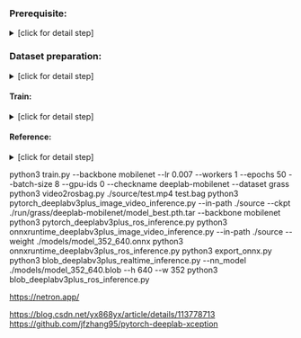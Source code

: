 ### Prerequisite:

<details><summary>[click for detail step]</summary>

```
pip3 install matplotlib
pip3 install tensorboardX
pip3 install pillow
pip3 install tqdm

```

</details>

### Dataset preparation:

<details><summary>[click for detail step]</summary>

```
python3 json_to_dataset.py --input_dataset_dir ./dataset --output_dataset_dir ./dataset --image_name dataset --train_val_ratio 0
python3 voc_train_val_split.py
```

</details>

#### Train:

<details><summary>[click for detail step]</summary>

```
python3 train.py --backbone mobilenet --lr 0.007 --workers 1 --epochs 50 --batch-size 8 --gpu-ids 0 --checkname deeplab-mobilenet --dataset grass
```

</details>

#### Reference:

<details><summary>[click for detail step]</summary>

```
https://blog.csdn.net/yx868yx/article/details/113778713
https://github.com/jfzhang95/pytorch-deeplab-xception
https://github.com/luxonis/depthai-experiments/tree/master/gen2-deeplabv3_multiclass#gen2-deeplabv3-multiclass-on-depthai
```

</details>

python3 train.py --backbone mobilenet --lr 0.007 --workers 1 --epochs 50 --batch-size 8 --gpu-ids 0 --checkname deeplab-mobilenet --dataset grass
python3 video2rosbag.py ./source/test.mp4 test.bag
python3 pytorch_deeplabv3plus_image_video_inference.py --in-path ./source --ckpt ./run/grass/deeplab-mobilenet/model_best.pth.tar --backbone mobilenet
python3 pytorch_deeplabv3plus_ros_inference.py
python3 onnxruntime_deeplabv3plus_image_video_inference.py --in-path ./source --weight ./models/model_352_640.onnx
python3 onnxruntime_deeplabv3plus_ros_inference.py
python3 export_onnx.py
python3 blob_deeplabv3plus_realtime_inference.py --nn_model ./models/model_352_640.blob --h 640 --w 352
python3 blob_deeplabv3plus_ros_inference.py

https://netron.app/

https://blog.csdn.net/yx868yx/article/details/113778713
https://github.com/jfzhang95/pytorch-deeplab-xception
